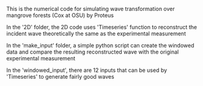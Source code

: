 This is the numerical code for simulating wave transformation over mangrove forests (Cox at OSU) by Proteus

In the '2D' folder, the 2D code uses 'Timeseries' function to reconstruct the incident wave theoretically the same as the experimental measurement  

In the 'make_input' folder, a simple python script can create the windowed data and compare the resulting reconstructed wave with the original experimental measurement  

In the 'windowed_input', there are 12 inputs that can be used by 'Timeseries' to generate fairly good waves  
